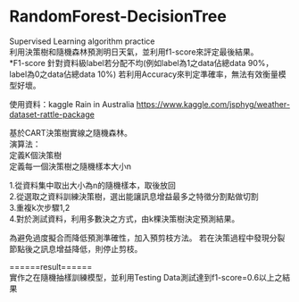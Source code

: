 # RandomForest-DecisionTree
Supervised Learning algorithm practice  
利用決策樹和隨機森林預測明日天氣，並利用f1-score來評定最後結果。  
*F1-score
針對資料級label若分配不均(例如label為1之data佔總data 90%，label為0之data佔總data 10%)
若利用Accuracy來判定準確率，無法有效衡量模型好壞。

使用資料：kaggle Rain in Australia
https://www.kaggle.com/jsphyg/weather-dataset-rattle-package  


基於CART決策樹實線之隨機森林。  
演算法：  
定義K個決策樹  
定義每一個決策樹之隨機樣本大小n  
  
1.從資料集中取出大小為n的隨機樣本，取後放回  
2.從選取之資料訓練決策樹，選出能讓訊息增益最多之特徵分割點做切割  
3.重複k次步驟1,2  
4.對於測試資料，利用多數決之方式，由k棵決策樹決定預測結果。  

為避免過度擬合而降低預測準確性，加入預剪枝方法。
若在決策過程中發現分裂節點後之訊息增益降低，則停止剪枝。
  
======result======  
實作之在隨機抽樣訓練模型，並利用Testing Data測試達到f1-score=0.6以上之結果




